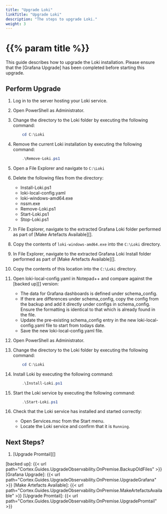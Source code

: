 ```yaml
---
title: "Upgrade Loki"
linkTitle: "Upgrade Loki"
description: "The steps to upgrade Loki."
weight: 3
---
```


# {{% param title %}}

This guide describes how to upgrade the Loki installation. Please ensure that the [Grafana Upgrade] has been completed before starting this upgrade.

## Perform Upgrade

1. Log in to the server hosting your Loki service.
1. Open PowerShell as Administrator.
1. Change the directory to the Loki folder by executing the following command:

    ``` powershell
        cd C:\Loki
    ```

1. Remove the current Loki installation by executing the following command:

    ``` powershell
        .\Remove-Loki.ps1
    ```

1. Open a File Explorer and navigate to `C:\Loki`
1. Delete the following files from the directory:

    * Install-Loki.ps1
    * loki-local-config.yaml
    * loki-windows-amd64.exe
    * nssm.exe
    * Remove-Loki.ps1
    * Start-Loki.ps1
    * Stop-Loki.ps1

1. In File Explorer, navigate to the extracted Grafana Loki folder performed as part of [Make Artefacts Available][].
1. Copy the contents of `loki-windows-amd64.exe` into the `C:\Loki` directory.
1. In File Explorer, navigate to the extracted Grafana Loki Install folder performed as part of [Make Artefacts Available][].
1. Copy the contents of this location into the `C:\Loki` directory.
1. Open loki-local-config.yaml in Notepad++ and compare against the [backed up][] version:

    * The data for Grafana dashboards is defined under schema_config.
    * If there are differences under schema_config, copy the config from the backup and add it directly under configs in schema_config. Ensure the formatting is identical to that which is already found in the file.
    * Update the pre-existing schema_config entry in the new loki-local-config.yaml file to start from todays date.
    * Save the new loki-local-config.yaml file.

1. Open PowerShell as Administrator.
1. Change the directory to the Loki folder by executing the following command:

    ``` powershell
        cd C:\Loki
    ```

1. Install Loki by executing the following command:

    ``` powershell
        .\Install-Loki.ps1
    ```

1. Start the Loki service by executing the following command:

    ``` powershell
        .\Start-Loki.ps1
    ```

1. Check that the Loki service has installed and started correctly:
    * Open Services.msc from the Start menu.
    * Locate the Loki service and confirm that it is `Running`.

## Next Steps?

1. [Upgrade Promtail][]

[backed up]: {{< url path="Cortex.Guides.UpgradeObservability.OnPremise.BackupOldFiles" >}}
[Grafana Upgrade]: {{< url path="Cortex.Guides.UpgradeObservability.OnPremise.UpgradeGrafana" >}}
[Make Artefacts Available]: {{< url path="Cortex.Guides.UpgradeObservability.OnPremise.MakeArtefactsAvailable" >}}
[Upgrade Promtail]: {{< url path="Cortex.Guides.UpgradeObservability.OnPremise.UpgradePromtail" >}}
